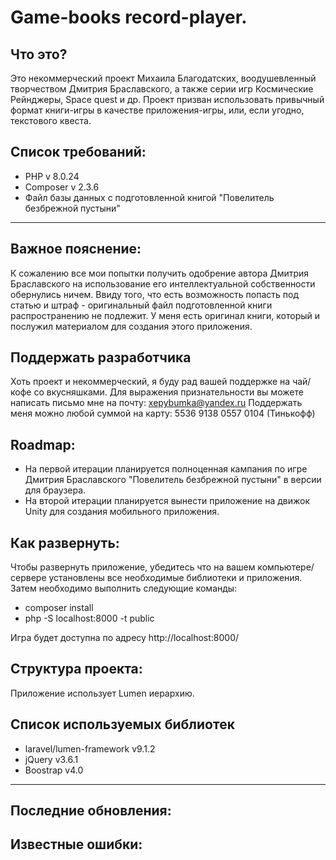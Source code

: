 # Game-books record-player.

Что это?
------
Это некоммерческий проект Михаила Благодатских, воодушевленный творчеством Дмитрия Браславского, а также серии игр
Космические Рейнджеры, Space quest и др.
Проект призван использовать привычный формат книги-игры в качестве приложения-игры, или, если угодно, текстового квеста.

Список требований:
------

- PHP v 8.0.24
- Composer v 2.3.6
- Файл базы данных с подготовленной книгой "Повелитель безбрежной пустыни"

- ------
Важное пояснение:
-------
К сожалению все мои попытки получить одобрение автора Дмитрия Браславского на использование его интеллектуальной
собственности обернулись ничем.
Ввиду того, что есть возможность попасть под статью и штраф - оригинальный файл подготовленной книги распространению не
подлежит.
У меня есть оригинал книги, который и послужил материалом для создания этого приложения.

Поддержать разработчика
-----
Хоть проект и некоммерческий, я буду рад вашей поддержке на чай/кофе со вкусняшками.
Для выражения признательности вы можете написать письмо мне на почту: xepybumka@yandex.ru
Поддержать меня можно любой суммой на карту: 5536 9138 0557 0104 (Тинькофф)

Roadmap:
-----

* На первой итерации планируется полноценная кампания по игре Дмитрия Браславского "Повелитель безбрежной пустыни" в
  версии для браузера.
* На второй итерации планируется вынести приложение на движок Unity для создания мобильного приложения.

Как развернуть:
------
Чтобы развернуть приложение, убедитесь что на вашем компьютере/сервере установлены все необходимые библиотеки и
приложения.
Затем необходимо выполнить следующие команды:

* composer install
* php -S localhost:8000 -t public

Игра будет доступна по адресу http://localhost:8000/

Структура проекта:
-----
Приложение использует Lumen иерархию.

Список используемых библиотек
------

- laravel/lumen-framework v9.1.2
- jQuery v3.6.1
- Boostrap v4.0

- ------
Последние обновления:
------
Известные ошибки:
------
